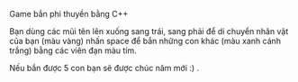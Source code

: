
Game bắn phi thuyền bằng C++

Bạn dùng các mũi tên lên xuống sang trái, sang phải để di chuyển nhân vật của bạn (màu vàng) nhấn space để bắn những con khác (màu xanh cánh trắng)
bằng các viên đạn màu tím.

Nếu bắn được 5 con bạn sẽ được chúc năm mới :) .
